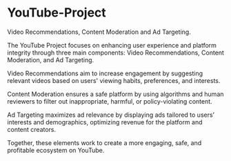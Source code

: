 # YouTube-Project
Video Recommendations, Content Moderation and Ad Targeting. 


The YouTube Project focuses on enhancing user experience and platform integrity through three main components: Video Recommendations, Content Moderation, and Ad Targeting.

Video Recommendations aim to increase engagement by suggesting relevant videos based on users' viewing habits, preferences, and interests.

Content Moderation ensures a safe platform by using algorithms and human reviewers to filter out inappropriate, harmful, or policy-violating content.

Ad Targeting maximizes ad relevance by displaying ads tailored to users’ interests and demographics, optimizing revenue for the platform and content creators.

Together, these elements work to create a more engaging, safe, and profitable ecosystem on YouTube.
